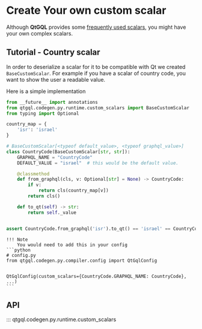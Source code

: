 
# Create Your own custom scalar
Although **QtGQL** provides some [frequently used scalars](./custom_scalars.md), you might have your own complex scalars.

## Tutorial - Country scalar
In order to deserialize a scalar for it to be compatible with Qt we created
`BaseCustomScalar`. For example if you have a scalar of country code, you want to show the user a readable value.

Here is a simple implementation

```python
from __future__ import annotations
from qtgql.codegen.py.runtime.custom_scalars import BaseCustomScalar
from typing import Optional

country_map = {
    'isr': 'israel'
}

# BaseCustomScalar[<typeof default_value>, <typeof graphql_value>]
class CountryCode(BaseCustomScalar[str, str]):
    GRAPHQL_NAME = "CountryCode"
    DEFAULT_VALUE = "israel"  # this would be the default value.

    @classmethod
    def from_graphql(cls, v: Optional[str] = None) -> CountryCode:
        if v:
            return cls(country_map[v])
        return cls()

    def to_qt(self) -> str:
        return self._value


assert CountryCode.from_graphql('isr').to_qt() == 'israel' == CountryCode().to_qt()
```
    !!! Note
        You would need to add this in your config
    ```python
    # config.py
    from qtgql.codegen.py.compiler.config import QtGqlConfig


    QtGqlConfig(custom_scalars={CountryCode.GRAPHQL_NAME: CountryCode}, ...)
    ```

## API

::: qtgql.codegen.py.runtime.custom_scalars
